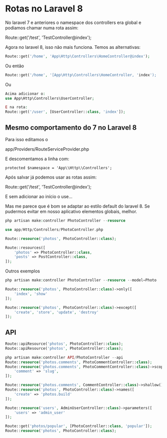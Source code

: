 # Rotas no Laravel 8

No laravel 7 e anteriores o namespace dos controllers era global e podiamos chamar numa rota assim:

Route::get('/test', 'TestController@index');

Agora no laravel 8, isso não mais funciona. Temos as alternativas:

```php
Route::get('/home', 'App\Http\Controllers\HomeController@index');
```
Ou então

```php
Route::get('/home', '[App\Http\Controllers\HomeController, 'index');
```
Ou
```php
Acima adicionar o:
use App\Http\Controllers\UserController;

E na rota:
Route::get('/user', [UserController::class, 'index']);
```

## Mesmo comportamento do 7 no Laravel 8

Para isso editamos o 

app/Providers/RouteServiceProvider.php

E descomentamos a linha com:

    protected $namespace = 'App\\Http\\Controllers';

Após salvar já podemos usar as rotas assim:

Route::get('/test', 'TestController@index');

E sem adicionar ao início o use...

Mas me parece que é bom se adaptar ao estilo default do laravel 8. Se pudermos evitar em nosso aplicativo elementos globais, melhor.

```php
php artisan make:controller PhotoController --resource

use app/Http/Controllers/PhotoController.php

Route::resource('photos', PhotoController::class);

Route::resources([
    'photos' => PhotoController::class,
    'posts' => PostController::class,
]);
```
Outros exemplos
```php
php artisan make:controller PhotoController --resource --model=Photo

Route::resource('photos', PhotoController::class)->only([
    'index', 'show'
]);

Route::resource('photos', PhotoController::class)->except([
    'create', 'store', 'update', 'destroy'
]);
```

## API
```php
Route::apiResource('photos', PhotoController::class);
Route::apiResource('photos', PhotoController::class);

php artisan make:controller API/PhotoController --api
Route::resource('photos.comments', PhotoCommentController::class);
Route::resource('photos.comments', PhotoCommentController::class)->scoped([
    'comment' => 'slug',
]);

Route::resource('photos.comments', CommentController::class)->shallow();
Route::resource('photos', PhotoController::class)->names([
    'create' => 'photos.build'
]);

Route::resource('users', AdminUserController::class)->parameters([
    'users' => 'admin_user'
]);

Route::get('photos/popular', [PhotoController::class, 'popular']);
Route::resource('photos', PhotoController::class);
```
